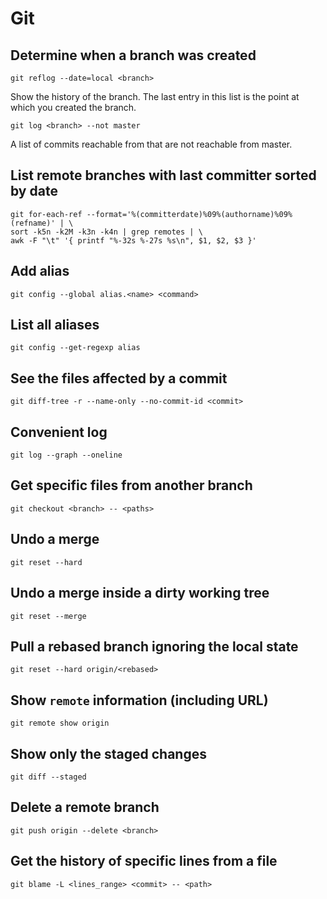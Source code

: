 # Git

## Determine when a branch was created
```git
git reflog --date=local <branch>
```
Show the history of the branch. The last entry in this list is the point at which you created the branch.
```git
git log <branch> --not master
```
A list of commits reachable from <branch> that are not reachable from master.

## List remote branches with last committer sorted by date
```git
git for-each-ref --format='%(committerdate)%09%(authorname)%09%(refname)' | \
sort -k5n -k2M -k3n -k4n | grep remotes | \
awk -F "\t" '{ printf "%-32s %-27s %s\n", $1, $2, $3 }'
```

## Add alias
```git
git config --global alias.<name> <command>
```

## List all aliases
```git
git config --get-regexp alias
```

## See the files affected by a commit
```git
git diff-tree -r --name-only --no-commit-id <commit>
```

## Convenient log
```git
git log --graph --oneline
```

## Get specific files from another branch
```git
git checkout <branch> -- <paths>
```

## Undo a merge
```git
git reset --hard
```

## Undo a merge inside a dirty working tree
```git
git reset --merge
```

## Pull a rebased branch ignoring the local state
```git
git reset --hard origin/<rebased>
```

## Show `remote` information (including URL)
```git
git remote show origin
```

## Show only the staged changes 
```git
git diff --staged
```

## Delete a remote branch
```git
git push origin --delete <branch>
```

## Get the history of specific lines from a file
```git
git blame -L <lines_range> <commit> -- <path>
```
